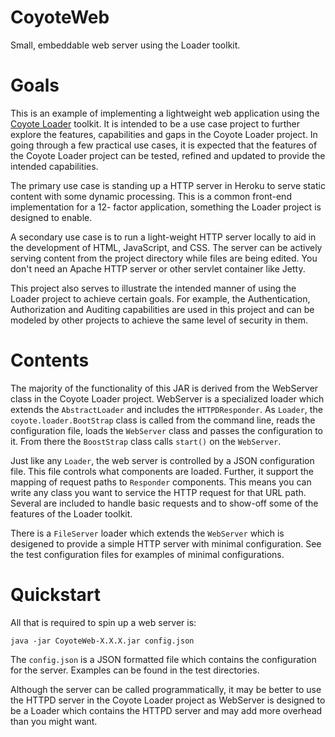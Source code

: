 # CoyoteWeb
Small, embeddable web server using the Loader toolkit.

# Goals
This is an example of implementing a lightweight web application using the [Coyote 
Loader](https://github.com/sdcote/loader) toolkit. It is intended to be a use case 
project to further explore the features, capabilities and gaps in the Coyote Loader 
project. In going through a few practical use cases, it is expected that the 
features of the Coyote Loader project can be tested, refined and updated to provide 
the intended capabilities.

The primary use case is standing up a HTTP server in Heroku to serve static content 
with some dynamic processing. This is a common front-end implementation for a 12-
factor application, something the Loader project is designed to enable.

A secondary use case is to run a light-weight HTTP server locally to aid in the 
development of HTML, JavaScript, and CSS. The server can be actively serving content 
from the project directory while files are being edited. You don't need an Apache 
HTTP server or other servlet container like Jetty.

This project also serves to illustrate the intended manner of using the Loader 
project to achieve certain goals. For example, the Authentication, Authorization and 
Auditing capabilities are used in this project and can be modeled by other projects 
to achieve the same level of security in them.

# Contents
The majority of the functionality of this JAR is derived from the WebServer class in 
the Coyote Loader project. WebServer is a specialized loader which extends the 
`AbstractLoader` and includes the `HTTPDResponder`.  As `Loader`, the 
`coyote.loader.BootStrap` class is called from the command line, reads the 
configuration file, loads the `WebServer` class and passes the configuration to it.
From there the `BoostStrap` class calls `start()` on the `WebServer`. 

Just like any `Loader`, the web server is controlled by a JSON configuration file. 
This file controls what components are loaded. Further, it support the mapping of 
request paths to `Responder` components. This means you can write any class you 
want to service the HTTP request for that URL path. Several are included to handle 
basic requests and to show-off some of the features of the Loader toolkit.

There is a `FileServer` loader which extends the `WebServer` which is desigened 
to provide a simple HTTP server with minimal configuration. See the test 
configuration files for examples of minimal configurations. 

# Quickstart
All that is required to spin up a web server is:

    java -jar CoyoteWeb-X.X.X.jar config.json

The `config.json` is a JSON formatted file which contains the configuration for 
the server. Examples can be found in the test directories.

Although the server can be called programmatically, it may be better to use the HTTPD
server in the Coyote Loader project as WebServer is designed to be a Loader which 
contains the HTTPD server and may add more overhead than you might want.  

